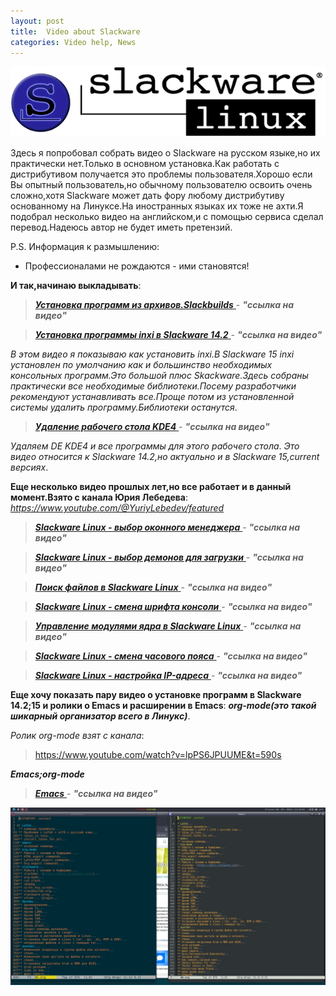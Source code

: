 ```yaml
---
layout: post
title:  Video about Slackware
categories: Video help, News
---
```

![](/image/my_image/slackware_bannerlogo.png)

Здесь я попробовал собрать видео о Slackware на русском языке,но их практически нет.Только в 
основном установка.Как работать с дистрибутивом получается это проблемы пользователя.Хорошо если 
Вы опытный пользователь,но обычному пользователю освоить очень сложно,хотя Slackware может дать 
фору любому дистрибутиву основанному на Линуксе.На иностранных языках их тоже не ахти.Я подобрал 
несколько видео на английском,и с помощью сервиса сделал перевод.Надеюсь автор не будет иметь 
претензий.

P.S. Информация к размышлению:

- Профессионалами не рождаются - ими становятся!

**И так,начинаю выкладывать**:

><a class="red" href="https://disk.yandex.ru/i/ZMXOyq7f7NNFAQ" target="_blank" >***Установка 
> программ из архивов.Slackbuilds*** </a> -
>***"ссылка на видео"***

><a class="red" href="https://disk.yandex.ru/i/okghQ32tEv70CA" target="_blank" >***Установка 
> программы inxi в Slackware 14.2*** </a> -
>***"ссылка на видео"***

*В этом видео я показываю как установить inxi.В Slackware 15 inxi установлен по умолчанию как и 
большинство необходимых консольных программ.Это большой плюс Skackware.Здесь собраны практически 
все необходимые библиотеки.Посему разработчики рекомендуют устанавливать все.Проще потом из 
установленной системы удалить программу.Библиотеки останутся*.

><a class="red" href="https://disk.yandex.ru/i/Yn41F7sxvcs6jA" target="_blank" >***Удаление 
> рабочего стола KDE4*** </a> -
>***"ссылка на видео"***

*Удаляем DE KDE4 и все программы для этого рабочего стола*.
*Это видео относится к Slackware 14.2,но актуально и в Slackware 15,current версиях*.

**Еще несколько видео прошлых лет,но все работает и в данный момент.Взято с канала Юрия Лебедева**:
*https://www.youtube.com/@YuriyLebedev/featured*

><a class="red" href="https://disk.yandex.ru/i/f1v7zokaFAs3WQ" target="_blank" >***Slackware Linux - выбор оконного менеджера*** </a> -
>***"ссылка на видео"***

><a class="red" href="https://disk.yandex.ru/i/8tHNlaxgyX0Glw" target="_blank" >***Slackware Linux - выбор демонов для загрузки*** </a> -
>***"ссылка на видео"***

><a class="red" href="https://disk.yandex.ru/i/9Ms5HS0k9b26hw" target="_blank" >***Поиск файлов в Slackware Linux*** </a> -
>***"ссылка на видео"***

><a class="red" href="https://disk.yandex.ru/i/q7NLxBcON6NvFQ" target="_blank" >***Slackware Linux - смена шрифта консоли*** </a> -
>***"ссылка на видео"***

><a class="red" href="https://disk.yandex.ru/i/1_fuzg7ERy2_9A" target="_blank" >***Управление модулями ядра в Slackware Linux*** </a> -
>***"ссылка на видео"***

><a class="red" href="https://disk.yandex.ru/i/wIkYpoRQ0boXDQ" target="_blank" >***Slackware Linux - смена часового пояса*** </a> -
>***"ссылка на видео"***

><a class="red" href="https://disk.yandex.ru/i/GHSTVDzhxRXe4A" target="_blank" >***Slackware Linux - настройка IP-адреса*** </a> -
>***"ссылка на видео"*** 

**Еще хочу показать пару видео о установке программ в Slackware 14.2;15 и ролики о Emacs и 
расширении в Emacs**: ***org-mode(это такой шикарный организатор всего в Линукс)***.

*Ролик org-mode взят с канала*:

>https://www.youtube.com/watch?v=lpPS6JPUUME&t=590s

***Emacs;org-mode***

><a class="red" href="https://disk.yandex.ru/i/YF_rfJKJq6jS0g" target="_blank" >***Emacs*** </a> -
>***"ссылка на видео"*** 

![](/image/my_image/org_emacs.jpg) 



